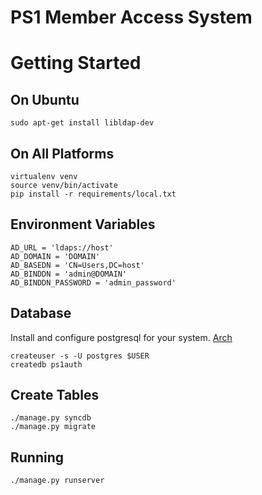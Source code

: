 PS1 Member Access System
========================

Getting Started
===============

On Ubuntu
---------

    sudo apt-get install libldap-dev

On All Platforms
----------------

    virtualenv venv
    source venv/bin/activate
    pip install -r requirements/local.txt

Environment Variables
---------------------

    AD_URL = 'ldaps://host'
    AD_DOMAIN = 'DOMAIN'
    AD_BASEDN = 'CN=Users,DC=host'
    AD_BINDDN = 'admin@DOMAIN'
    AD_BINDDN_PASSWORD = 'admin_password'

Database
--------

Install and configure postgresql for your system.
[Arch](https://wiki.archlinux.org/index.php/PostgreSQL)

    createuser -s -U postgres $USER
    createdb ps1auth

Create Tables
-------------

    ./manage.py syncdb
    ./manage.py migrate
    
Running
-------

    ./manage.py runserver

